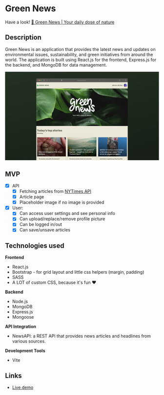 # Green News

Have a look! 
[🌿 Green News | Your daily dose of nature](https://dev.laurasnclr.com/projects/green-news/)


## Description
Green News is an application that provides the latest news and updates on environmental issues, sustainability, and green initiatives from around the world. The application is built using React.js for the frontend, Express.js for the backend, and MongoDB for data management.

![Green News | Your daily dose of nature](https://github.com/laurasinclair/green-news/blob/5726a8a9a64e5ea941685c22010abd0ab1eaf989/public/green-news_screenshot.jpg)


## MVP
- [x] API
    - [x] Fetching articles from [NYTimes API](https://developer.nytimes.com/apis/)
    - [x] Article page
    - [x] Placeholder image if no image is provided

- [x] User:
    - [x] Can access user settings and see personal info
    - [x] Can upload/replace/remove profile picture
    - [x] Can be logged in/out
    - [x] Can save/unsave articles

## Technologies used
**Frontend**
- React.js
- Bootstrap - for grid layout and little css helpers (margin, padding)
- SASS
- A LOT of custom CSS, because it's fun ❤️

**Backend**
- Node.js
- MongoDB
- Express.js
- Mongoose

**API Integration**
- NewsAPI: a REST API that provides news articles and headlines from various sources.

**Development Tools**
- Vite


## Links

- [Live demo](https://dev.laurasnclr.com/projects/green-news/)
